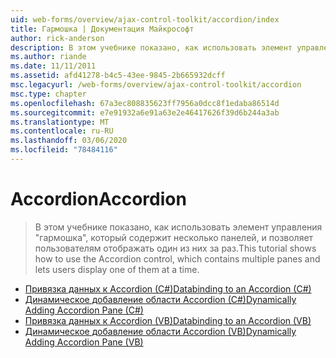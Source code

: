 ```yaml
---
uid: web-forms/overview/ajax-control-toolkit/accordion/index
title: Гармошка | Документация Майкрософт
author: rick-anderson
description: В этом учебнике показано, как использовать элемент управления "гармошка", который содержит несколько панелей, и позволяет пользователям отображать один из них за раз.
ms.author: riande
ms.date: 11/11/2011
ms.assetid: afd41278-b4c5-43ee-9845-2b665932dcff
msc.legacyurl: /web-forms/overview/ajax-control-toolkit/accordion
msc.type: chapter
ms.openlocfilehash: 67a3ec808835623ff7956a0dcc8f1edaba86514d
ms.sourcegitcommit: e7e91932a6e91a63e2e46417626f39d6b244a3ab
ms.translationtype: MT
ms.contentlocale: ru-RU
ms.lasthandoff: 03/06/2020
ms.locfileid: "78484116"
---
```

# <a name="accordion"></a><span data-ttu-id="7c765-103">Accordion</span><span class="sxs-lookup"><span data-stu-id="7c765-103">Accordion</span></span>

> <span data-ttu-id="7c765-104">В этом учебнике показано, как использовать элемент управления "гармошка", который содержит несколько панелей, и позволяет пользователям отображать один из них за раз.</span><span class="sxs-lookup"><span data-stu-id="7c765-104">This tutorial shows how to use the Accordion control, which contains multiple panes and lets users display one of them at a time.</span></span>

- [<span data-ttu-id="7c765-105">Привязка данных к Accordion (C#)</span><span class="sxs-lookup"><span data-stu-id="7c765-105">Databinding to an Accordion (C#)</span></span>](databinding-to-an-accordion-cs.md)
- [<span data-ttu-id="7c765-106">Динамическое добавление области Accordion (C#)</span><span class="sxs-lookup"><span data-stu-id="7c765-106">Dynamically Adding Accordion Pane (C#)</span></span>](dynamically-adding-an-accordion-pane-cs.md)
- [<span data-ttu-id="7c765-107">Привязка данных к Accordion (VB)</span><span class="sxs-lookup"><span data-stu-id="7c765-107">Databinding to an Accordion (VB)</span></span>](databinding-to-an-accordion-vb.md)
- [<span data-ttu-id="7c765-108">Динамическое добавление области Accordion (VB)</span><span class="sxs-lookup"><span data-stu-id="7c765-108">Dynamically Adding Accordion Pane (VB)</span></span>](dynamically-adding-an-accordion-pane-vb.md)
